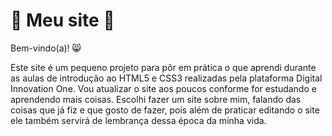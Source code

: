 # :cherry_blossom: Meu site :cherry_blossom:

Bem-vindo(a)! :smile_cat:

Este site é um pequeno projeto para pôr em prática o que aprendi durante as aulas de introdução ao HTML5 e CSS3 realizadas pela plataforma Digital Innovation One. Vou atualizar o site aos poucos conforme for estudando e aprendendo mais coisas. Escolhi fazer um site sobre mim, falando das coisas que já fiz e que gosto de fazer, pois além de praticar editando o site ele também servirá de lembrança dessa época da minha vida. 